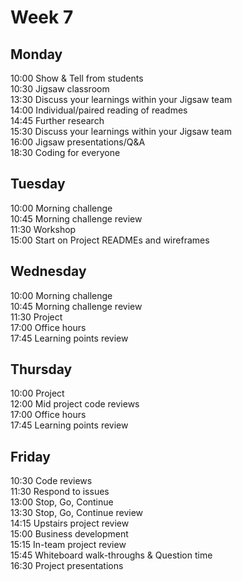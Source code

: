 # Week 7

## Monday
10:00 Show & Tell from students   
10:30 Jigsaw classroom   
13:30 Discuss your learnings within your Jigsaw team   
14:00 Individual/paired reading of readmes  
14:45 Further research  
15:30 Discuss your learnings within your Jigsaw team  
16:00 Jigsaw presentations/Q&A  
18:30 Coding for everyone   

## Tuesday
10:00 Morning challenge    
10:45 Morning challenge review  
11:30 Workshop         
15:00 Start on Project READMEs and wireframes    

## Wednesday
10:00 Morning challenge    
10:45 Morning challenge review   
11:30 Project    
17:00 Office hours    
17:45 Learning points review    

## Thursday
10:00 Project    
12:00 Mid project code reviews     
17:00 Office hours    
17:45 Learning points review    

## Friday
10:30 Code reviews    
11:30 Respond to issues     
13:00 Stop, Go, Continue     
13:30 Stop, Go, Continue review     
14:15 Upstairs project review       
15:00 Business development      
15:15 In-team project review     
15:45 Whiteboard walk-throughs & Question time   
16:30 Project presentations
